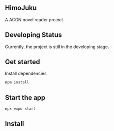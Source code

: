 ## HimoJuku
A ACGN novel reader project

## Developing Status
Currently, the project is still in the developing stage.

## Get started
Install dependencies
```bash
npm install
```
## Start the app
```bash
npx expo start
```

## Install